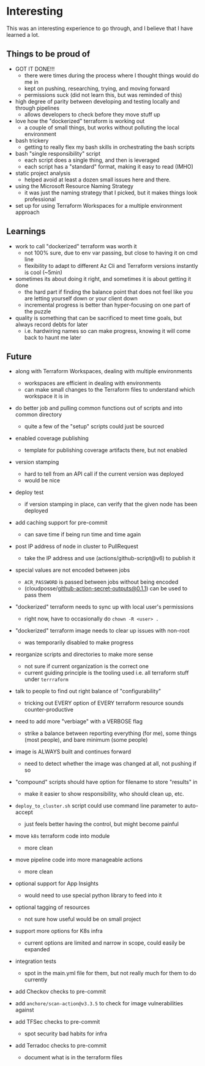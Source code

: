 # Interesting

This was an interesting experience to go through, and I believe that I have learned
a lot.

## Things to be proud of

- GOT IT DONE!!!
  - there were times during the process where I thought things would do me in
  - kept on pushing, researching, trying, and moving forward
  - permissions suck (did not learn this, but was reminded of this)
- high degree of parity between developing and testing locally and through pipelines
  - allows developers to check before they move stuff up
- love how the "dockerized" terraform is working out
  - a couple of small things, but works without polluting the local environment
- bash trickery
  - getting to really flex my bash skills in orchestrating the bash scripts
- bash "single responsibility" script
  - each script does a single thing, and then is leveraged
  - each script has a "standard" format, making it easy to read (IMHO)
- static project analysis
  - helped avoid at least a dozen small issues here and there.
- using the Microsoft Resource Naming Strategy
  - it was just the naming strategy that I picked, but it makes things look professional
- set up for using Terraform Workspaces for a multiple environment approach

## Learnings

- work to call "dockerized" terraform was worth it
  - not 100% sure, due to env var passing, but close to having it on cmd line
  - flexibility to adapt to different Az Cli and Terraform versions instantly is cool (~5min)
- sometimes its about doing it right, and sometimes it is about getting it done
  - the hard part if finding the balance point that does not feel like you are letting yourself down or your client down
  - incremental progress is better than hyper-focusing on one part of the puzzle
- quality is something that can be sacrificed to meet time goals, but always record debts for later
  - i.e. hardwiring names so can make progress, knowing it will come back to haunt me later

## Future

- along with Terraform Workspaces, dealing with multiple environments
  - workspaces are efficient in dealing with environments
  - can make small changes to the Terraform files to understand which workspace
    it is in
- do better job and pulling common functions out of scripts and into common directory
  - quite a few of the "setup" scripts could just be sourced
- enabled coverage publishing
  - template for publishing coverage artifacts there, but not enabled
- version stamping
  - hard to tell from an API call if the current version was deployed
  - would be nice
- deploy test
  - if version stamping in place, can verify that the given node has been deployed
- add caching support for pre-commit
  - can save time if being run time and time again

- post IP address of node in cluster to PullRequest
  - take the IP address and use (actions/github-script@v6) to publish it
- special values are not encoded between jobs
  - `ACR_PASSWORD` is passed between jobs without being encoded
  - (cloudposse/github-action-secret-outputs@0.1.1) can be used to pass them
- "dockerized" terraform needs to sync up with local user's permissions
  - right now, have to occasionally do `chown -R <user> .`
- "dockerized" terraform image needs to clear up issues with non-root
  - was temporarily disabled to make progress
- reorganize scripts and directories to make more sense
  - not sure if current organization is the correct one
  - current guiding principle is the tooling used i.e. all terraform stuff under `terrraform`
- talk to people to find out right balance of "configurability"
  - tricking out EVERY option of EVERY terraform resource sounds counter-productive
- need to add more "verbiage" with a VERBOSE flag
  - strike a balance between reporting everything (for me), some things (most people), and bare minimum (some people)
- image is ALWAYS built and continues forward
  - need to detect whether the image was changed at all, not pushing if so
- "compound" scripts should have option for filename to store "results" in
  - make it easier to show responsibility, who should clean up, etc.
- `deploy_to_cluster.sh` script could use command line parameter to auto-accept
  - just feels better having the control, but might become painful
- move `k8s` terraform code into module
  - more clean
- move pipeline code into more manageable actions
  - more clean
- optional support for App Insights
  - would need to use special python library to feed into it
- optional tagging of resources
  - not sure how useful would be on small project
- support more options for K8s infra
  - current options are limited and narrow in scope, could easily be expanded
- integration tests
  - spot in the main.yml file for them, but not really much for them to do currently
- add Checkov checks to pre-commit
- add `anchore/scan-action@v3.3.5` to check for image vulnerabilities against
- add TFSec checks to pre-commit
  - spot security bad habits for infra
- add Terradoc checks to pre-commit
  - document what is in the terraform files
